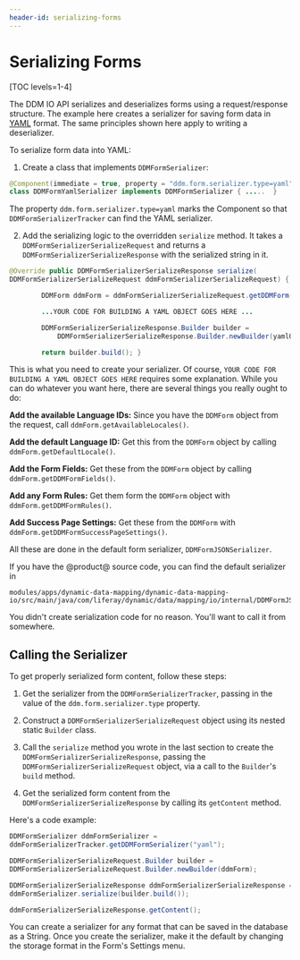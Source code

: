 ```yaml
---
header-id: serializing-forms
---
```


# Serializing Forms

[TOC levels=1-4]

The DDM IO API serializes and deserializes forms using a request/response
structure. The example here creates a serializer for saving form data in
[YAML](https://yaml.org) format. The same principles shown here apply to
writing a deserializer. 

To serialize form data into YAML:

1. Create a class that implements `DDMFormSerializer`:

```java
@Component(immediate = true, property = "ddm.form.serializer.type=yaml") public
class DDMFormYamlSerializer implements DDMFormSerializer { .....  }
```

The property `ddm.form.serializer.type=yaml` marks the Component so that
`DDMFormSerializerTracker` can find the YAML serializer.

2.  Add the serializing logic to the overridden `serialize` method. It takes a
    `DDMFormSerializerSerializeRequest` and returns a
    `DDMFormSerializerSerializeResponse` with the serialized string in it.

```java
@Override public DDMFormSerializerSerializeResponse serialize(
DDMFormSerializerSerializeRequest ddmFormSerializerSerializeRequest) {

        DDMForm ddmForm = ddmFormSerializerSerializeRequest.getDDMForm(); 

        ...YOUR CODE FOR BUILDING A YAML OBJECT GOES HERE ...  

        DDMFormSerializerSerializeResponse.Builder builder = 
            DDMFormSerializerSerializeResponse.Builder.newBuilder(yamlObject.toString());

        return builder.build(); }
```

This is what you need to create your serializer. Of course, `YOUR CODE FOR
BUILDING A YAML OBJECT GOES HERE` requires some explanation. While you can
do whatever you want here, there are several things you really ought to
do:

**Add the available Language IDs:** Since you have the `DDMForm` object from the
    request, call `ddmForm.getAvailableLocales()`.

**Add the default Language ID:** Get this from the `DDMForm` object by calling
    `ddmForm.getDefaultLocale()`.

**Add the Form Fields:** Get these from the `DDMForm` object by calling
    `ddmForm.getDDMFormFields()`.

**Add any Form Rules:** Get them form the `DDMForm` object with
    `ddmForm.getDDMFormRules()`.

**Add Success Page Settings:** Get these from the `DDMForm` with
    `ddmForm.getDDMFormSuccessPageSettings()`.

All these are done in the default form serializer, `DDMFormJSONSerializer`.

If you have the @product@ source code, you can find the default serializer in

    modules/apps/dynamic-data-mapping/dynamic-data-mapping-io/src/main/java/com/liferay/dynamic/data/mapping/io/internal/DDMFormJSONSerializer.java

You didn't create serialization code for no reason. You'll want to call it from
somewhere.

## Calling the Serializer 

To get properly serialized form content, follow these steps:

1.  Get the serializer from the `DDMFormSerializerTracker`, passing in the value
    of the `ddm.form.serializer.type` property.

2.  Construct a `DDMFormSerializerSerializeRequest` object using its nested
    static `Builder` class.

3.  Call the `serialize` method you wrote in the last section to create the
    `DDMFormSerializerSerializeResponse`, passing the
    `DDMFormSerializerSerializeRequest`
    object, via a call to the `Builder`'s `build` method.

4.  Get the serialized form content from the
    `DDMFormSerializerSerializeResponse` by calling its `getContent` method.

Here's a code example:

```java
DDMFormSerializer ddmFormSerializer =
ddmFormSerializerTracker.getDDMFormSerializer("yaml");

DDMFormSerializerSerializeRequest.Builder builder =
DDMFormSerializerSerializeRequest.Builder.newBuilder(ddmForm);

DDMFormSerializerSerializeResponse ddmFormSerializerSerializeResponse =
ddmFormSerializer.serialize(builder.build());

ddmFormSerializerSerializeResponse.getContent();
```

You can create a serializer for any format that can be saved in the database as
a String. Once you create the serializer, make it the default by changing the
storage format in the Form's Settings menu.

